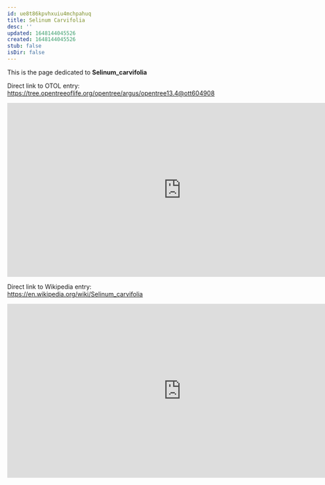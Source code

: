 ```yaml
---
id: ue8t86kpvhxuiu4mchpahuq
title: Selinum Carvifolia
desc: ''
updated: 1648144045526
created: 1648144045526
stub: false
isDir: false
---
```

This is the page dedicated to **Selinum_carvifolia**


Direct link to OTOL entry: https://tree.opentreeoflife.org/opentree/argus/opentree13.4@ott604908



<html>
    <body>
    <iframe src="https://tree.opentreeoflife.org/opentree/argus/opentree13.4@ott604908"
    width="800" height="400" frameborder="0" allowfullscreen> </iframe>
    </body>
</html>
    


Direct link to Wikipedia entry: https://en.wikipedia.org/wiki/Selinum_carvifolia



<html>
    <body>
    <iframe src="https://en.wikipedia.org/wiki/Selinum_carvifolia"
    width="800" height="400" frameborder="0" allowfullscreen> </iframe>
    </body>
</html>
    
